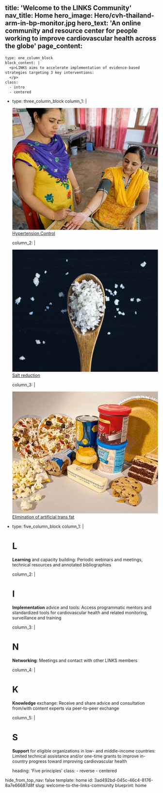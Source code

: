 title: 'Welcome to the LINKS Community'
nav_title: Home
hero_image: Hero/cvh-thailand-arm-in-bp-monitor.jpg
hero_text: 'An online community and resource center for people working to improve cardiovascular health across the globe'
page_content:
  -
    type: one_column_block
    block_content: |
      <p>LINKS aims to accelerate implementation of evidence-based strategies targeting 3 key interventions:
      </p>
    class:
      - intro
      - centered
  -
    type: three_column_block
    column_1: |
      <p><img src="/assets/General/bp-2.jpg" alt=""><br><a href="https://www.linkscommunity.org/about/#hypertension">Hypertension Control</a>
      </p>
    column_2: |
      <p><img src="/assets/General/sodium.jpg" alt=""><br><a href="/about/#sodium">Salt reduction</a>
      </p>
    column_3: |
      <p><img src="/assets/General/transfat.jpg" alt=""><br><a href="/about/#transfat">Elimination of artificial trans fat</a>
      </p>
  -
    type: five_column_block
    column_1: |
      <h1>L
      </h1>
      <p><strong>Learning</strong> and capacity building:  Periodic webinars and meetings, technical resources and annotated bibliographies
      </p>
    column_2: |
      <h1>I
      </h1>
      <p><strong>Implementation</strong> advice and tools:  Access programmatic mentors and standardized tools for cardiovascular health and related monitoring, surveillance and training
      </p>
    column_3: |
      <h1>N
      </h1>
      <p><strong>Networking</strong>:  Meetings and contact with other LINKS members
      </p>
    column_4: |
      <h1>K
      </h1>
      <p><strong>Knowledge</strong> exchange:  Receive and share advice and consultation from/with content experts via peer-to-peer exchange
      </p>
    column_5: |
      <h1>S
      </h1>
      <p><strong>Support</strong> for eligible organizations in low- and middle-income countries:  Limited technical assistance and/or one-time grants to improve in-country progress toward improving cardiovascular health
      </p>
    heading: 'Five principles'
    class:
      - reverse
      - centered
hide_from_top_nav: false
template: home
id: 3ad492bd-045c-46c4-8176-8a7e66687d8f
slug: welcome-to-the-links-community
blueprint: home
